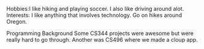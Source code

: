 Hobbies:I like hiking and playing soccer.
	I also like driving around alot.
Interests: I like anything that involves technology.
	   Go on hikes around Oregon.

Programming Background
Some CS344 projects were awesome but were really hard to go through.
Another was CS496 where we made a cloup app.
